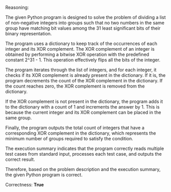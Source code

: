 Reasoning:

The given Python program is designed to solve the problem of dividing a list of non-negative integers into groups such that no two numbers in the same group have matching bit values among the 31 least significant bits of their binary representation.

The program uses a dictionary to keep track of the occurrences of each integer and its XOR complement. The XOR complement of an integer is obtained by performing a bitwise XOR operation with the predefined constant 2^31 - 1. This operation effectively flips all the bits of the integer.

The program iterates through the list of integers, and for each integer, it checks if its XOR complement is already present in the dictionary. If it is, the program decrements the count of the XOR complement in the dictionary. If the count reaches zero, the XOR complement is removed from the dictionary.

If the XOR complement is not present in the dictionary, the program adds it to the dictionary with a count of 1 and increments the answer by 1. This is because the current integer and its XOR complement can be placed in the same group.

Finally, the program outputs the total count of integers that have a corresponding XOR complement in the dictionary, which represents the minimum number of groups required to satisfy the condition.

The execution summary indicates that the program correctly reads multiple test cases from standard input, processes each test case, and outputs the correct result.

Therefore, based on the problem description and the execution summary, the given Python program is correct.

Correctness: **True**
